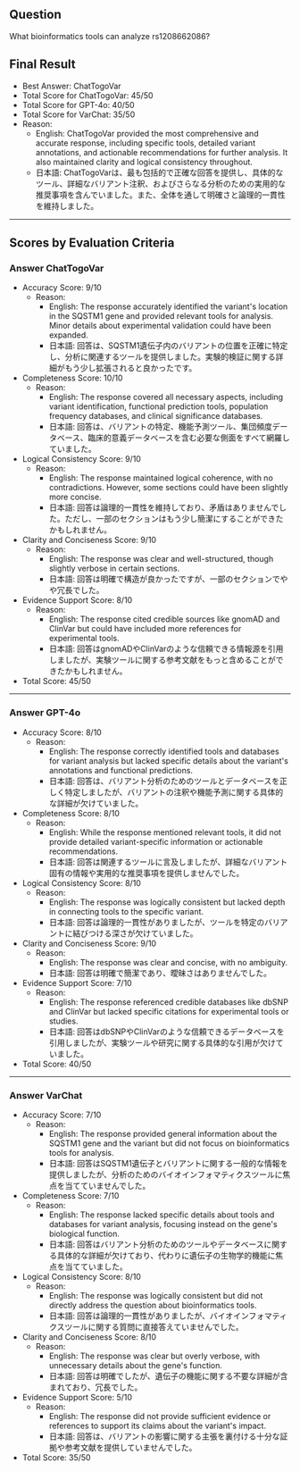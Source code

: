 ## Question

What bioinformatics tools can analyze rs1208662086?

## Final Result

- Best Answer: ChatTogoVar
- Total Score for ChatTogoVar: 45/50
- Total Score for GPT-4o: 40/50
- Total Score for VarChat: 35/50
- Reason:
  - English: ChatTogoVar provided the most comprehensive and accurate response, including specific tools, detailed variant annotations, and actionable recommendations for further analysis. It also maintained clarity and logical consistency throughout.
  - 日本語: ChatTogoVarは、最も包括的で正確な回答を提供し、具体的なツール、詳細なバリアント注釈、およびさらなる分析のための実用的な推奨事項を含んでいました。また、全体を通して明確さと論理的一貫性を維持しました。

---

## Scores by Evaluation Criteria

### Answer ChatTogoVar
- Accuracy Score: 9/10
  - Reason: 
    - English: The response accurately identified the variant's location in the SQSTM1 gene and provided relevant tools for analysis. Minor details about experimental validation could have been expanded.
    - 日本語: 回答は、SQSTM1遺伝子内のバリアントの位置を正確に特定し、分析に関連するツールを提供しました。実験的検証に関する詳細がもう少し拡張されると良かったです。
- Completeness Score: 10/10
  - Reason: 
    - English: The response covered all necessary aspects, including variant identification, functional prediction tools, population frequency databases, and clinical significance databases.
    - 日本語: 回答は、バリアントの特定、機能予測ツール、集団頻度データベース、臨床的意義データベースを含む必要な側面をすべて網羅していました。
- Logical Consistency Score: 9/10
  - Reason: 
    - English: The response maintained logical coherence, with no contradictions. However, some sections could have been slightly more concise.
    - 日本語: 回答は論理的一貫性を維持しており、矛盾はありませんでした。ただし、一部のセクションはもう少し簡潔にすることができたかもしれません。
- Clarity and Conciseness Score: 9/10
  - Reason: 
    - English: The response was clear and well-structured, though slightly verbose in certain sections.
    - 日本語: 回答は明確で構造が良かったですが、一部のセクションでやや冗長でした。
- Evidence Support Score: 8/10
  - Reason: 
    - English: The response cited credible sources like gnomAD and ClinVar but could have included more references for experimental tools.
    - 日本語: 回答はgnomADやClinVarのような信頼できる情報源を引用しましたが、実験ツールに関する参考文献をもっと含めることができたかもしれません。
- Total Score: 45/50

---

### Answer GPT-4o
- Accuracy Score: 8/10
  - Reason: 
    - English: The response correctly identified tools and databases for variant analysis but lacked specific details about the variant's annotations and functional predictions.
    - 日本語: 回答は、バリアント分析のためのツールとデータベースを正しく特定しましたが、バリアントの注釈や機能予測に関する具体的な詳細が欠けていました。
- Completeness Score: 8/10
  - Reason: 
    - English: While the response mentioned relevant tools, it did not provide detailed variant-specific information or actionable recommendations.
    - 日本語: 回答は関連するツールに言及しましたが、詳細なバリアント固有の情報や実用的な推奨事項を提供しませんでした。
- Logical Consistency Score: 8/10
  - Reason: 
    - English: The response was logically consistent but lacked depth in connecting tools to the specific variant.
    - 日本語: 回答は論理的一貫性がありましたが、ツールを特定のバリアントに結びつける深さが欠けていました。
- Clarity and Conciseness Score: 9/10
  - Reason: 
    - English: The response was clear and concise, with no ambiguity.
    - 日本語: 回答は明確で簡潔であり、曖昧さはありませんでした。
- Evidence Support Score: 7/10
  - Reason: 
    - English: The response referenced credible databases like dbSNP and ClinVar but lacked specific citations for experimental tools or studies.
    - 日本語: 回答はdbSNPやClinVarのような信頼できるデータベースを引用しましたが、実験ツールや研究に関する具体的な引用が欠けていました。
- Total Score: 40/50

---

### Answer VarChat
- Accuracy Score: 7/10
  - Reason: 
    - English: The response provided general information about the SQSTM1 gene and the variant but did not focus on bioinformatics tools for analysis.
    - 日本語: 回答はSQSTM1遺伝子とバリアントに関する一般的な情報を提供しましたが、分析のためのバイオインフォマティクスツールに焦点を当てていませんでした。
- Completeness Score: 7/10
  - Reason: 
    - English: The response lacked specific details about tools and databases for variant analysis, focusing instead on the gene's biological function.
    - 日本語: 回答はバリアント分析のためのツールやデータベースに関する具体的な詳細が欠けており、代わりに遺伝子の生物学的機能に焦点を当てていました。
- Logical Consistency Score: 8/10
  - Reason: 
    - English: The response was logically consistent but did not directly address the question about bioinformatics tools.
    - 日本語: 回答は論理的一貫性がありましたが、バイオインフォマティクスツールに関する質問に直接答えていませんでした。
- Clarity and Conciseness Score: 8/10
  - Reason: 
    - English: The response was clear but overly verbose, with unnecessary details about the gene's function.
    - 日本語: 回答は明確でしたが、遺伝子の機能に関する不要な詳細が含まれており、冗長でした。
- Evidence Support Score: 5/10
  - Reason: 
    - English: The response did not provide sufficient evidence or references to support its claims about the variant's impact.
    - 日本語: 回答は、バリアントの影響に関する主張を裏付ける十分な証拠や参考文献を提供していませんでした。
- Total Score: 35/50